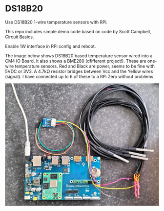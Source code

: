 # DS18B20
Use DS18B20 1-wire temperature sensors with RPi.

This repo includes simple demo code based on code by Scott Campbell, Circuit Basics.

Enable 1W interface in RPi config and reboot.

The image below shows DS18B20 based temperature sensor wired into a CM4 IO Board. It also shows a BME280 (dfifferent project!).
These are one-wire temperature sensors.
Red and Black are power, seems to be fine with 5VDC or 3V3.
A 4.7kΩ resistor bridges between Vcc and the Yellow wires (signal).
I have connected up to 6 of these to a RPi Zero without problems.

<img title="DS18B20 on CM4" alt="DS18B20" src="/images/DS18B20.jpg">


